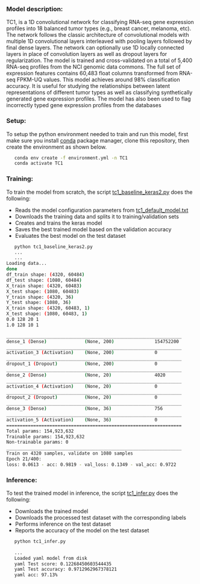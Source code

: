 ### Model description:
TC1, is a 1D convolutional network for classifying RNA-seq gene expression profiles into 18 balanced tumor types (e.g., breast cancer, melanoma, etc). 
The network follows the classic architecture of convolutional models with multiple 1D convolutional layers interleaved with pooling layers followed by final dense layers. 
The network can optionally use 1D locally connected layers in place of convolution layers as well as dropout layers for regularization. 
The model is trained and cross-validated on a total of 5,400 RNA-seq profiles from the NCI genomic data commons. 
The full set of expression features contains 60,483 float columns transformed from RNA-seq FPKM-UQ values. This model achieves around 98% classification accuracy. 
It is useful for studying the relationships between latent representations of different tumor types as well as classifying synthetically generated gene expression profiles. 
The model has also been used to flag incorrectly typed gene expression profiles from the databases

### Setup:
To setup the python environment needed to train and run this model, first make sure you install [conda](https://docs.conda.io/en/latest/) package manager, clone this repository, then create the environment as shown below.

```bash
   conda env create -f environment.yml -n TC1
   conda activate TC1
   ```

### Training:
To train the model from scratch, the script [tc1_baseline_keras2.py](tc1_baseline_keras2.py) does the following:
* Reads the model configuration parameters from [tc1_default_model.txt](tc1_default_model.txt)
* Downloads the training data and splits it to training/validation sets
* Creates and trains the keras model
* Saves the best trained model based on the validation accuracy
* Evaluates the best model on the test dataset


```bash
   python tc1_baseline_keras2.py
   ...
   ...
Loading data...
done
df_train shape: (4320, 60484)
df_test shape: (1080, 60484)
X_train shape: (4320, 60483)
X_test shape: (1080, 60483)
Y_train shape: (4320, 36)
Y_test shape: (1080, 36)
X_train shape: (4320, 60483, 1)
X_test shape: (1080, 60483, 1)
0.0 128 20 1
1.0 128 10 1

_________________________________________________________________
dense_1 (Dense)              (None, 200)               154752200
_________________________________________________________________
activation_3 (Activation)    (None, 200)               0
_________________________________________________________________
dropout_1 (Dropout)          (None, 200)               0
_________________________________________________________________
dense_2 (Dense)              (None, 20)                4020
_________________________________________________________________
activation_4 (Activation)    (None, 20)                0
_________________________________________________________________
dropout_2 (Dropout)          (None, 20)                0
_________________________________________________________________
dense_3 (Dense)              (None, 36)                756
_________________________________________________________________
activation_5 (Activation)    (None, 36)                0
=================================================================
Total params: 154,923,632
Trainable params: 154,923,632
Non-trainable params: 0
_________________________________________________________________
Train on 4320 samples, validate on 1080 samples
Epoch 21/400:
loss: 0.0613 - acc: 0.9819 - val_loss: 0.1349 - val_acc: 0.9722
```

### Inference: 
To test the trained model in inference, the script [tc1_infer.py](tc1_infer.py) does the following:
* Downloads the trained model
* Downloads the processed test dataset with the corresponding labels
* Performs inference on the test dataset
* Reports the accuracy of the model on the test dataset


```bash
   python tc1_infer.py
   
   ...
   Loaded yaml model from disk
   yaml Test score: 0.12268450603544435
   yaml Test accuracy: 0.9712962967378121
   yaml acc: 97.13%

   ```
